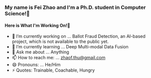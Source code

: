 ###  My name is Fei Zhao and I'm a Ph.D. student in Computer Science!👋

####  Here is What I'm Working On!👋

- 🔭 I’m currently working on ... Ballot Fraud Detection, an AI-based project, which is not available to the public yet.
- 🌱 I’m currently learning ... Deep Multi-modal Data Fusion
- 💬 Ask me about ... Anything
- 📫 How to reach me: ... zhaof.thu@gmail.com
- 😄 Pronouns: ... He/Him
- ⚡  Quotes: Trainable, Coachable, Hungry
